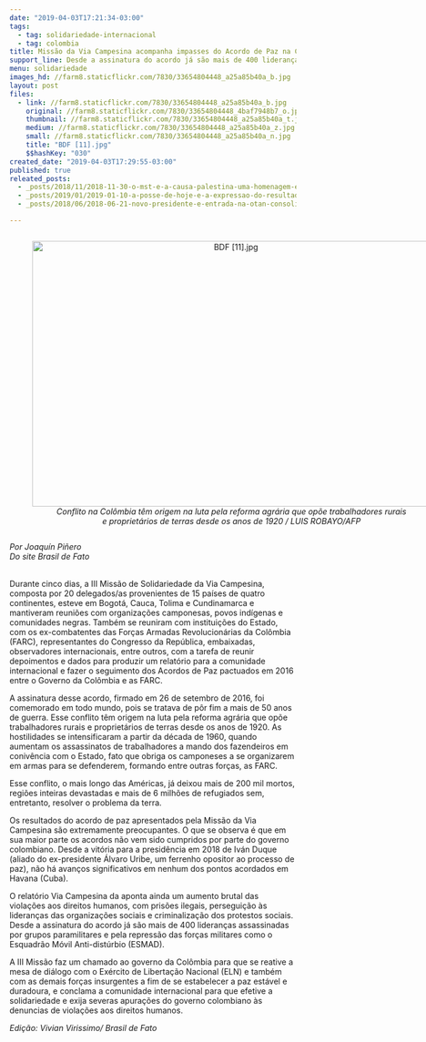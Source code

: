 ```yaml
---
date: "2019-04-03T17:21:34-03:00"
tags:
  - tag: solidariedade-internacional
  - tag: colombia
title: Missão da Via Campesina acompanha impasses do Acordo de Paz na Colômbia
support_line: Desde a assinatura do acordo já são mais de 400 lideranças assassinadas
menu: solidariedade
images_hd: //farm8.staticflickr.com/7830/33654804448_a25a85b40a_b.jpg
layout: post
files:
  - link: //farm8.staticflickr.com/7830/33654804448_a25a85b40a_b.jpg
    original: //farm8.staticflickr.com/7830/33654804448_4baf7948b7_o.jpg
    thumbnail: //farm8.staticflickr.com/7830/33654804448_a25a85b40a_t.jpg
    medium: //farm8.staticflickr.com/7830/33654804448_a25a85b40a_z.jpg
    small: //farm8.staticflickr.com/7830/33654804448_a25a85b40a_n.jpg
    title: "BDF [11].jpg"
    $$hashKey: "030"
created_date: "2019-04-03T17:29:55-03:00"
published: true
releated_posts:
  - _posts/2018/11/2018-11-30-o-mst-e-a-causa-palestina-uma-homenagem-em-comemoracao-ao-dia-internacional-de-solidariedade-ao-povo-palestino.md
  - _posts/2019/01/2019-01-10-a-posse-de-hoje-e-a-expressao-do-resultado-das-urnas.md
  - _posts/2018/06/2018-06-21-novo-presidente-e-entrada-na-otan-consolidam-interesses-dos-eua-na-colombia.md

---
```

<div style="text-align:center">
<figure class="image" style="display:inline-block"><img alt="BDF [11].jpg" height="467" src="//farm8.staticflickr.com/7830/33654804448_a25a85b40a_b.jpg" width="700" />
<figcaption><em>Conflito na Col&ocirc;mbia t&ecirc;m origem na luta pela reforma agr&aacute;ria que op&otilde;e&nbsp;trabalhadores rurais e&nbsp;propriet&aacute;rios de terras desde os anos de 1920 / LUIS ROBAYO/AFP</em></figcaption>
</figure>
</div>

<p><em>Por Joaqu&iacute;n Pi&ntilde;ero<br />
Do site Brasil de Fato</em></p>

<p><br />
Durante cinco dias, a III Miss&atilde;o de Solidariedade da Via Campesina, composta por 20 delegados/as provenientes de 15 pa&iacute;ses de quatro continentes, esteve em Bogot&aacute;, Cauca, Tolima e Cundinamarca e mantiveram reuni&otilde;es com organiza&ccedil;&otilde;es camponesas, povos ind&iacute;genas e comunidades negras. Tamb&eacute;m se reuniram com institui&ccedil;&otilde;es do Estado, com os ex-combatentes das For&ccedil;as Armadas Revolucion&aacute;rias da Col&ocirc;mbia (FARC), representantes do Congresso da Rep&uacute;blica, embaixadas, observadores internacionais, entre outros, com a tarefa de reunir depoimentos e dados para produzir um relat&oacute;rio para a comunidade internacional e fazer o seguimento dos Acordos de Paz pactuados em 2016 entre o Governo da Col&ocirc;mbia e as FARC.</p>

<p>A assinatura desse acordo, firmado em 26 de setembro de 2016, foi comemorado em todo mundo, pois se tratava de p&ocirc;r fim a mais de 50 anos de guerra. Esse conflito t&ecirc;m origem na luta pela reforma agr&aacute;ria que op&otilde;e trabalhadores rurais e propriet&aacute;rios de terras desde os anos de 1920. As hostilidades se intensificaram a partir da d&eacute;cada de 1960, quando aumentam os assassinatos de trabalhadores a mando dos fazendeiros em coniv&ecirc;ncia com o Estado, fato que obriga os camponeses a se organizarem em armas para se defenderem, formando entre outras for&ccedil;as, as FARC.</p>

<p>Esse conflito, o mais longo das Am&eacute;ricas, j&aacute; deixou mais de 200 mil mortos, regi&otilde;es inteiras devastadas e mais de 6 milh&otilde;es de refugiados sem, entretanto, resolver o problema da terra.</p>

<p>Os resultados do acordo de paz apresentados pela Miss&atilde;o da Via Campesina s&atilde;o extremamente preocupantes. O que se observa &eacute; que em sua maior parte os acordos n&atilde;o vem sido cumpridos por parte do governo colombiano. Desde a vit&oacute;ria para a presid&ecirc;ncia em 2018 de Iv&aacute;n Duque (aliado do ex-presidente &Aacute;lvaro Uribe, um ferrenho opositor ao processo de paz), n&atilde;o h&aacute; avan&ccedil;os significativos em nenhum dos pontos acordados em Havana (Cuba).</p>

<p>O relat&oacute;rio Via Campesina da aponta ainda um aumento brutal das viola&ccedil;&otilde;es aos direitos humanos, com pris&otilde;es ilegais, persegui&ccedil;&atilde;o &agrave;s lideran&ccedil;as das organiza&ccedil;&otilde;es sociais e criminaliza&ccedil;&atilde;o dos protestos sociais. Desde a assinatura do acordo j&aacute; s&atilde;o mais de 400 lideran&ccedil;as assassinadas por grupos paramilitares e pela repress&atilde;o das for&ccedil;as militares como o Esquadr&atilde;o M&oacute;vil Anti-dist&uacute;rbio (ESMAD).</p>

<p>A III Miss&atilde;o faz um chamado ao governo da Col&ocirc;mbia para que se reative a mesa de di&aacute;logo com o Ex&eacute;rcito de Liberta&ccedil;&atilde;o Nacional (ELN) e tamb&eacute;m com as demais for&ccedil;as insurgentes a fim de se estabelecer a paz est&aacute;vel e duradoura, e conclama a comunidade internacional para que efetive a solidariedade e exija severas apura&ccedil;&otilde;es do governo colombiano &agrave;s denuncias de viola&ccedil;&otilde;es aos direitos humanos.</p>

<p><em>Edi&ccedil;&atilde;o: Vivian Virissimo/ Brasil de Fato</em></p>
